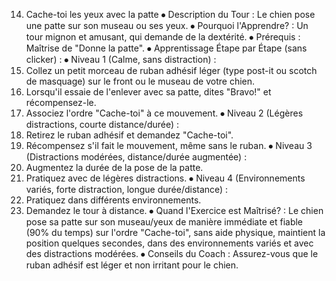 14. Cache-toi les yeux avec la patte
⦁ Description du Tour : Le chien pose une patte sur son museau ou ses yeux.
⦁ Pourquoi l'Apprendre? : Un tour mignon et amusant, qui demande de la dextérité.
⦁ Prérequis : Maîtrise de "Donne la patte".
⦁ Apprentissage Étape par Étape (sans clicker) :
⦁ Niveau 1 (Calme, sans distraction) :
1. Collez un petit morceau de ruban adhésif léger (type post-it ou scotch de masquage) sur le front ou le museau de votre chien.
2. Lorsqu'il essaie de l'enlever avec sa patte, dites "Bravo!" et récompensez-le.
3. Associez l'ordre "Cache-toi" à ce mouvement.
⦁ Niveau 2 (Légères distractions, courte distance/durée) :
1. Retirez le ruban adhésif et demandez "Cache-toi".
2. Récompensez s'il fait le mouvement, même sans le ruban.
⦁ Niveau 3 (Distractions modérées, distance/durée augmentée) :
1. Augmentez la durée de la pose de la patte.
2. Pratiquez avec de légères distractions.
⦁ Niveau 4 (Environnements variés, forte distraction, longue durée/distance) :
1. Pratiquez dans différents environnements.
2. Demandez le tour à distance.
⦁ Quand l'Exercice est Maîtrisé? : Le chien pose sa patte sur son museau/yeux de manière immédiate et fiable (90% du temps) sur l'ordre "Cache-toi", sans aide physique, maintient la position quelques secondes, dans des environnements variés et avec des distractions modérées.
⦁ Conseils du Coach : Assurez-vous que le ruban adhésif est léger et non irritant pour le chien. 